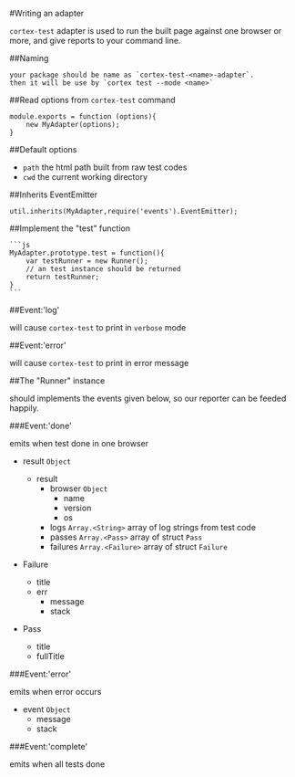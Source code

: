 #Writing an adapter

`cortex-test` adapter is used to run the built page against one browser or more, and give reports to your command line. 

##Naming
    
    your package should be name as `cortex-test-<name>-adapter`.
    then it will be use by `cortex test --mode <name>` 

##Read options from `cortex-test` command
    
    module.exports = function (options){
        new MyAdapter(options);
    }

##Default options
    
- `path` the html path built from raw test codes
- `cwd` the current working directory

##Inherits EventEmitter

    util.inherits(MyAdapter,require('events').EventEmitter); 

##Implement the "test" function

    ```js
    MyAdapter.prototype.test = function(){
        var testRunner = new Runner();
        // an test instance should be returned
        return testRunner;
    }
    ```

##Event:'log'

will cause `cortex-test` to print in `verbose` mode
   
##Event:'error'

will cause `cortex-test` to print in error message

##The "Runner" instance

should implements the events given below, so our reporter can be feeded happily.

###Event:'done'

emits when test done in one browser 

- result `Object`
    - result
        - browser `Object`
            - name
            - version
            - os
        - logs `Array.<String>` array of log strings from test code
        - passes `Array.<Pass>` array of struct `Pass`
        - failures `Array.<Failure>` array of struct `Failure`

- Failure
    - title
    - err
        - message
        - stack

- Pass
    - title
    - fullTitle

    
###Event:'error'
    
emits when error occurs

- event `Object`
    - message
    - stack

###Event:'complete'
 
emits when all tests done